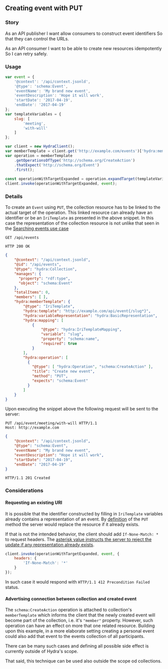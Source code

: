 ## Creating event with PUT

### Story

As an API publisher
I want allow consumers to construct event identifiers
So that they can control the URLs.

As an API consumer
I want to be able to create new resources idempotently
So I can retry safely.

### Usage

``` js
var event = {
    '@context': '/api/context.jsonld',
    '@type': 'schema:Event',
    'eventName': 'My brand new event',
    'eventDescription': 'Hope it will work',
    'startDate': '2017-04-19',
    'endDate': '2017-04-19'
};
var templateVariables = {
    slug: [
        'meeting',
        'with-will'
    ]
};

var client = new HydraClient();
var memberTemplate = client.get('http://example.com/events')['hydra:memberTemplate'];
var operation = memberTemplate
    .getOperationsOfType('http://schema.org/CreateAction')
    .thatExpect('http://schema.org/Event')
    .first();
    
const operationWithTargetExpanded = operation.expandTarget(templateVariables);
client.invoke(operationWithTargetExpanded, event);
```

### Details

To create an `Event` using `PUT`, the collection resource has to be linked to the actual target of the operation.
This linked resource can already have an identifier or be an `IriTemplate` as presented in the above snippet. In this case 
the representation of the collection resource is not unlike that seen in the [Searching events use case](7.searching-events.md)

```http
GET /api/events
```

```http
HTTP 200 OK
```

``` json
{
    "@context": "/api/context.jsonld",
    "@id": "/api/events",
    "@type": "hydra:Collection",
    "manages": {
      "property": "rdf:type",
      "object": "schema:Event"
    },
    "totalItems": 0,
    "members": [ ],
    "hydra:memberTemplate": {
        "@type": "IriTemplate",
        "hydra:template": "http://example.com/api/event{/slug*}",
        "hydra:variableRepresentation": "hydra:BasicRepresentation",
        "hydra:mapping": [
            {
                "@type": "hydra:IriTemplateMapping",
                "variable": "slug",
                "property": "schema:name",
                "required": true
            }
        ],
        "hydra:operation": [
          {
            "@type": [ "hydra:Operation", "schema:CreateAction" ],
            "title": "Create new event",
            "method": "PUT",
            "expects": "schema:Event"
          }
        ]
    }
}
```

Upon executing the snippet above the following request will be sent to the server:

``` http
PUT /api/event/meeting/with-will HTTP/1.1
Host: http://example.com
```

``` json
{
    "@context": "/api/context.jsonld",
    "@type": "schema:Event",
    "eventName": "My brand new event",
    "eventDescription": "Hope it will work",
    "startDate": "2017-04-19",
    "endDate": "2017-04-19"
}
```

``` http
HTTP/1.1 201 Created
```

### Considerations

#### Requesting an existing URI

It is possible that the identifier constructed by filling in `IriTemplate` variables already contains a representation of 
an event. By [definition](https://tools.ietf.org/html/rfc7231#section-4.3.4) of the `PUT` method the server would replace the 
resource if it already exists. 

If that is not the intended behavior, the client should add `If-None-Match: *` to request headers. The [asterisk value 
instructs the server to reject the update if any representation already exists][if-none-match]. 

``` js
client.invoke(operationWithTargetExpanded, event, {
    headers: {
        'If-None-Match': '*'
    }
});
```

In such case it would respond with `HTTP/1.1 412 Precondition Failed` status.

#### Advertising connection between collection and created event

The `schema:CreateAction` operation is attached to collection's `memberTemplate` which informs the client that the newly
created event will become part of the collection, i.e. it's `"member"` property. However, such operation can have an effect on
more that one related resource. Building upon this example, in a more elaborate setting creating a personal event could also
add that event to the events collection of all participants.

There can be many such cases and defining all possible side effect is currently outside of Hydra's scope.

That said, this technique can be used also outside the scope od collections.

[if-none-match]: https://developer.mozilla.org/en-US/docs/Web/HTTP/Headers/If-None-Match#Directives
